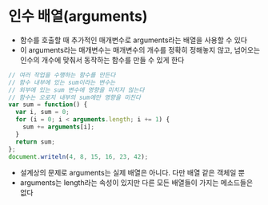 # 인수 배열\(arguments\)

* 함수를 호출할 때 추가적인 매개변수로 arguments라는 배열을 사용할 수 있다
* 이 arguments라는 매개변수는 매개변수의 개수를 정확히 정해놓지 않고, 넘어오는 인수의 개수에 맞춰서 동작하는 함수를 만들 수 있게 한다

```javascript
// 여러 작업을 수행하는 함수를 만든다
// 함수 내부에 있는 sum이라는 변수는
// 외부에 있는 sum 변수에 영향을 미치지 않는다
// 함수는 오로지 내부의 sum에만 영향을 미친다
var sum = function() {
  var i, sum = 0;
  for (i = 0; i < arguments.length; i += 1) {
    sum += arguments[i];
  }
  return sum;
};
document.writeln(4, 8, 15, 16, 23, 42);
```

* 설계상의 문제로 arguments는 실제 배열은 아니다. 다만 배열 같은 객체일 뿐
* arguments는 length라는 속성이 있지만 다른 모든 배열들이 가지는 메소드들은 없다

